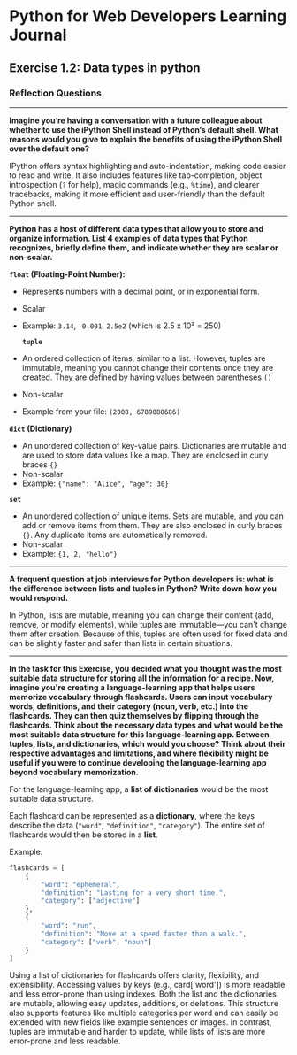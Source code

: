 # Python for Web Developers Learning Journal

## Exercise 1.2: Data types in python

### Reflection Questions

---

**Imagine you’re having a conversation with a future colleague about whether to use the iPython Shell instead of Python’s default shell. What reasons would you give to explain the benefits of using the iPython Shell over the default one?**

IPython offers syntax highlighting and auto-indentation, making code easier to read and write. It also includes features like tab-completion, object introspection (`?` for help), magic commands (e.g., `%time`), and clearer tracebacks, making it more efficient and user-friendly than the default Python shell.

---

**Python has a host of different data types that allow you to store and organize information. List 4 examples of data types that Python recognizes, briefly define them, and indicate whether they are scalar or non-scalar.**

**`float` (Floating-Point Number):**

- Represents numbers with a decimal point, or in exponential form.
- Scalar
- Example: `3.14`, `-0.001`, `2.5e2` (which is 2.5 x 10² = 250)

  **`tuple`**

- An ordered collection of items, similar to a list. However, tuples are immutable, meaning you cannot change their contents once they are created. They are defined by having values between parentheses `()`
- Non-scalar
- Example from your file: `(2008, 6789088686)`

**`dict` (Dictionary)**

- An unordered collection of key-value pairs. Dictionaries are mutable and are used to store data values like a map. They are enclosed in curly braces `{}`
- Non-scalar
- Example: `{"name": "Alice", "age": 30}`

**`set`**

- An unordered collection of unique items. Sets are mutable, and you can add or remove items from them. They are also enclosed in curly braces `{}`. Any duplicate items are automatically removed.
- Non-scalar
- Example: `{1, 2, "hello"}`

---

**A frequent question at job interviews for Python developers is: what is the difference between lists and tuples in Python? Write down how you would respond.**

In Python, lists are mutable, meaning you can change their content (add, remove, or modify elements), while tuples are immutable—you can't change them after creation. Because of this, tuples are often used for fixed data and can be slightly faster and safer than lists in certain situations.

---

**In the task for this Exercise, you decided what you thought was the most suitable data structure for storing all the information for a recipe. Now, imagine you're creating a language-learning app that helps users memorize vocabulary through flashcards. Users can input vocabulary words, definitions, and their category (noun, verb, etc.) into the flashcards. They can then quiz themselves by flipping through the flashcards. Think about the necessary data types and what would be the most suitable data structure for this language-learning app. Between tuples, lists, and dictionaries, which would you choose? Think about their respective advantages and limitations, and where flexibility might be useful if you were to continue developing the language-learning app beyond vocabulary memorization.**

For the language-learning app, a **list of dictionaries** would be the most suitable data structure.

Each flashcard can be represented as a **dictionary**, where the keys describe the data (`"word"`, `"definition"`, `"category"`). The entire set of flashcards would then be stored in a **list**.

Example:

```python
flashcards = [
    {
        "word": "ephemeral",
        "definition": "Lasting for a very short time.",
        "category": ["adjective"]
    },
    {
        "word": "run",
        "definition": "Move at a speed faster than a walk.",
        "category": ["verb", "noun"]
    }
]
```

Using a list of dictionaries for flashcards offers clarity, flexibility, and extensibility. Accessing values by keys (e.g., card['word']) is more readable and less error-prone than using indexes. Both the list and the dictionaries are mutable, allowing easy updates, additions, or deletions. This structure also supports features like multiple categories per word and can easily be extended with new fields like example sentences or images. In contrast, tuples are immutable and harder to update, while lists of lists are more error-prone and less readable.

